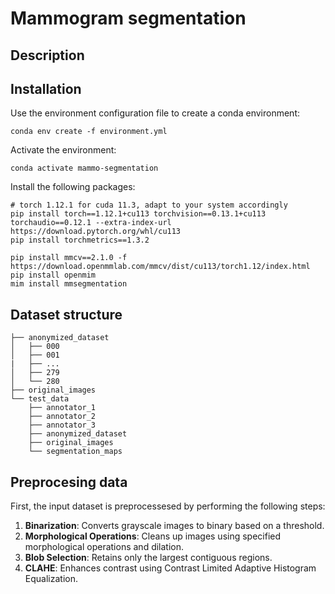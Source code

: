 # Mammogram segmentation 
## Description 

## Installation
Use the environment configuration file to create a conda environment:

```shell
conda env create -f environment.yml
```
Activate the environment:
```
conda activate mammo-segmentation
```
Install the following packages: 
```shell
# torch 1.12.1 for cuda 11.3, adapt to your system accordingly
pip install torch==1.12.1+cu113 torchvision==0.13.1+cu113 torchaudio==0.12.1 --extra-index-url https://download.pytorch.org/whl/cu113
pip install torchmetrics==1.3.2

pip install mmcv==2.1.0 -f https://download.openmmlab.com/mmcv/dist/cu113/torch1.12/index.html
pip install openmim
mim install mmsegmentation
```
## Dataset structure
```shell
├── anonymized_dataset
│   ├── 000
│   ├── 001
|   ├── ...
│   ├── 279
│   └── 280
├── original_images 
└── test_data
    ├── annotator_1
    ├── annotator_2
    ├── annotator_3
    ├── anonymized_dataset
    ├── original_images
    └── segmentation_maps

```
## Preprocesing data
First, the input dataset is preprocessesed by performing the following steps:
1. **Binarization**: Converts grayscale images to binary based on a threshold.
2. **Morphological Operations**: Cleans up images using specified morphological operations and dilation.
3. **Blob Selection**: Retains only the largest contiguous regions.
4. **CLAHE**: Enhances contrast using Contrast Limited Adaptive Histogram Equalization.
   





